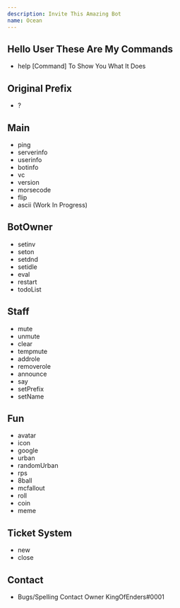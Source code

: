 ```yaml
---
description: Invite This Amazing Bot
name: Ocean
---
```


Hello User These Are My Commands
-

- help [Command] To Show You What It Does

Original Prefix
-
- ?

Main
-
- ping
- serverinfo 
- userinfo
- botinfo
- vc
- version
- morsecode 
- flip
- ascii (Work In Progress)

BotOwner
-
- setinv 
- seton 
- setdnd 
- setidle 
- eval
- restart
- todoList

Staff
-
- mute 
- unmute  
- clear 
- tempmute  
- addrole  
- removerole  
- announce  
- say  
- setPrefix 
- setName

Fun
-
- avatar  
- icon 
- google  
- urban 
- randomUrban 
- rps  
- 8ball 
- mcfallout 
- roll 
- coin  
- meme

Ticket System
-
- new
- close

Contact
-
- Bugs/Spelling Contact Owner KingOfEnders#0001


